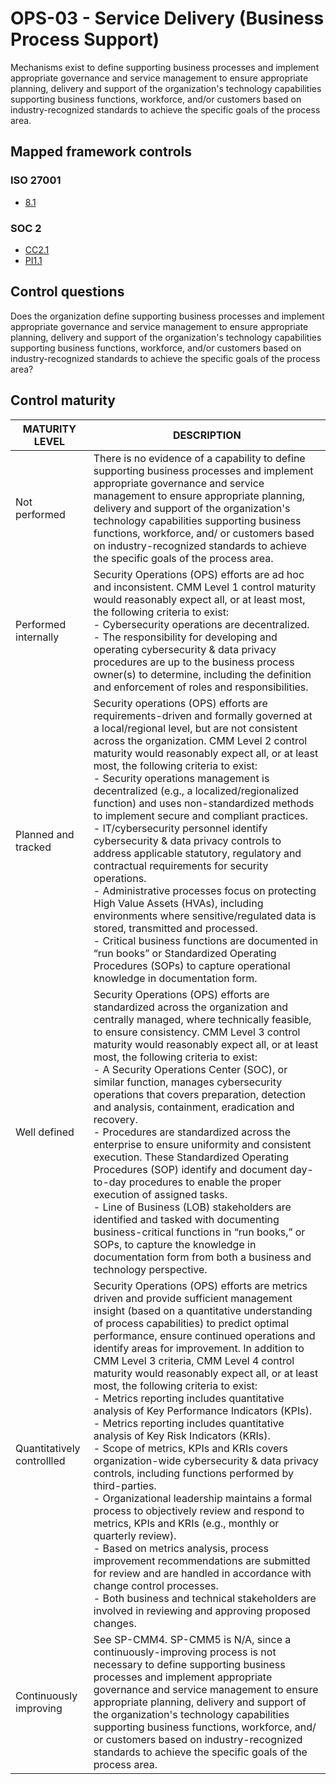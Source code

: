 # OPS-03 - Service Delivery (Business Process Support)
Mechanisms exist to define supporting business processes and implement appropriate governance and service management to ensure appropriate planning, delivery and support of the organization's technology capabilities supporting business functions, workforce, and/or customers based on industry-recognized standards to achieve the specific goals of the process area.
## Mapped framework controls
### ISO 27001
- [8.1](../iso27001/81.md)
### SOC 2
- [CC2.1](../soc2/cc21.md)
- [PI1.1](../soc2/pi11.md)
## Control questions
Does the organization define supporting business processes and implement appropriate governance and service management to ensure appropriate planning, delivery and support of the organization's technology capabilities supporting business functions, workforce, and/or customers based on industry-recognized standards to achieve the specific goals of the process area?
## Control maturity
|       MATURITY LEVEL       |                                                                                                                                                                                                                                                                                                                                                                                                                                                                                                                                                                                     DESCRIPTION                                                                                                                                                                                                                                                                                                                                                                                                                                                                                                                                                                                     |
|----------------------------|-------------------------------------------------------------------------------------------------------------------------------------------------------------------------------------------------------------------------------------------------------------------------------------------------------------------------------------------------------------------------------------------------------------------------------------------------------------------------------------------------------------------------------------------------------------------------------------------------------------------------------------------------------------------------------------------------------------------------------------------------------------------------------------------------------------------------------------------------------------------------------------------------------------------------------------------------------------------------------------------------------------------------------------------------------------------------------------------------------------------------------------------------------------------------------------|
| Not performed              | There is no evidence of a capability to define supporting business processes and implement appropriate governance and service management to ensure appropriate planning, delivery and support of the organization's technology capabilities supporting business functions, workforce, and/ or customers based on industry-recognized standards to achieve the specific goals of the process area.                                                                                                                                                                                                                                                                                                                                                                                                                                                                                                                                                                                                                                                                                                                                                                                   |
| Performed internally       | Security Operations (OPS) efforts are ad hoc and inconsistent. CMM Level 1 control maturity would reasonably expect all, or at least most, the following criteria to exist:<br>- Cybersecurity operations are decentralized.<br>- The responsibility for developing and operating cybersecurity & data privacy procedures are up to the business process owner(s) to determine, including the definition and enforcement of roles and responsibilities.                                                                                                                                                                                                                                                                                                                                                                                                                                                                                                                                                                                                                                                                                                                             |
| Planned and tracked        | Security operations (OPS) efforts are requirements-driven and formally governed at a local/regional level, but are not consistent across the organization. CMM Level 2 control maturity would reasonably expect all, or at least most, the following criteria to exist:<br>- Security operations management is decentralized (e.g., a localized/regionalized function) and uses non-standardized methods to implement secure and compliant practices.<br>- IT/cybersecurity personnel identify cybersecurity & data privacy controls to address applicable statutory, regulatory and contractual requirements for security operations.<br>- Administrative processes focus on protecting High Value Assets (HVAs), including environments where sensitive/regulated data is stored, transmitted and processed.<br>- Critical business functions are documented in “run books” or Standardized Operating Procedures (SOPs) to capture operational knowledge in documentation form.                                                                                                                                                                                                   |
| Well defined               | Security Operations (OPS) efforts are standardized across the organization and centrally managed, where technically feasible, to ensure consistency. CMM Level 3 control maturity would reasonably expect all, or at least most, the following criteria to exist:<br>- A Security Operations Center (SOC), or similar function, manages cybersecurity operations that covers preparation, detection and analysis, containment, eradication and recovery.<br>- Procedures are standardized across the enterprise to ensure uniformity and consistent execution. These Standardized Operating Procedures (SOP) identify and document day-to-day procedures to enable the proper execution of assigned tasks.<br>- Line of Business (LOB) stakeholders are identified and tasked with documenting business-critical functions in “run books,” or SOPs, to capture the knowledge in documentation form from both a business and technology perspective.                                                                                                                                                                                                                                 |
| Quantitatively controllled | Security Operations (OPS) efforts are metrics driven and provide sufficient management insight (based on a quantitative understanding of process capabilities) to predict optimal performance, ensure continued operations and identify areas for improvement. In addition to CMM Level 3 criteria, CMM Level 4 control maturity would reasonably expect all, or at least most, the following criteria to exist:<br>- 	Metrics reporting includes quantitative analysis of Key Performance Indicators (KPIs).<br>- 	Metrics reporting includes quantitative analysis of Key Risk Indicators (KRIs).<br>- 	Scope of metrics, KPIs and KRIs covers organization-wide cybersecurity & data privacy controls, including functions performed by third-parties.<br>- 	Organizational leadership maintains a formal process to objectively review and respond to metrics, KPIs and KRIs (e.g., monthly or quarterly review).<br>- 	Based on metrics analysis, process improvement recommendations are submitted for review and are handled in accordance with change control processes.<br>- 	Both business and technical stakeholders are involved in reviewing and approving proposed changes. |
| Continuously improving     | See SP-CMM4. SP-CMM5 is N/A, since a continuously-improving process is not necessary to define supporting business processes and implement appropriate governance and service management to ensure appropriate planning, delivery and support of the organization's technology capabilities supporting business functions, workforce, and/ or customers based on industry-recognized standards to achieve the specific goals of the process area.                                                                                                                                                                                                                                                                                                                                                                                                                                                                                                                                                                                                                                                                                                                                   |
